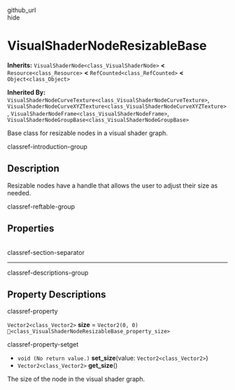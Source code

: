 github\_url  
hide

# VisualShaderNodeResizableBase

**Inherits:** `VisualShaderNode<class_VisualShaderNode>` **&lt;**
`Resource<class_Resource>` **&lt;** `RefCounted<class_RefCounted>`
**&lt;** `Object<class_Object>`

**Inherited By:**
`VisualShaderNodeCurveTexture<class_VisualShaderNodeCurveTexture>`,
`VisualShaderNodeCurveXYZTexture<class_VisualShaderNodeCurveXYZTexture>`,
`VisualShaderNodeFrame<class_VisualShaderNodeFrame>`,
`VisualShaderNodeGroupBase<class_VisualShaderNodeGroupBase>`

Base class for resizable nodes in a visual shader graph.

classref-introduction-group

## Description

Resizable nodes have a handle that allows the user to adjust their size
as needed.

classref-reftable-group

## Properties

<table>
<tbody>
<tr>
</tr>
</tbody>
</table>

classref-section-separator

------------------------------------------------------------------------

classref-descriptions-group

## Property Descriptions

classref-property

`Vector2<class_Vector2>` **size** = `Vector2(0, 0)`
`🔗<class_VisualShaderNodeResizableBase_property_size>`

classref-property-setget

-   `void (No return value.)` **set\_size**(value:
    `Vector2<class_Vector2>`)
-   `Vector2<class_Vector2>` **get\_size**()

The size of the node in the visual shader graph.
